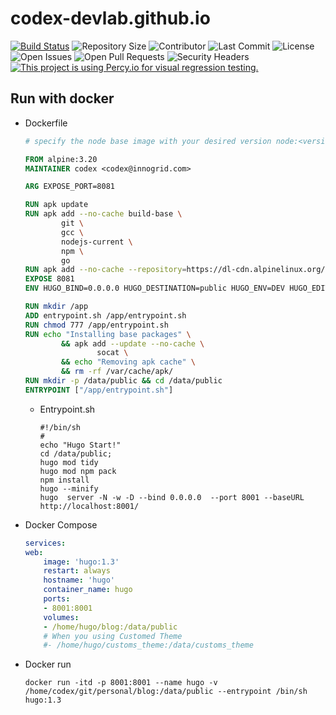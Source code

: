 # codex-devlab.github.io

[![Build Status](https://img.shields.io/endpoint.svg?url=https%3A%2F%2Factions-badge.atrox.dev%2Fcodex-devlab%2Fcodex-devlab.github.io%2Fbadge%3Fref%3Dmain&style=flat)](https://actions-badge.atrox.dev/codex-devlab/codex-devlab.github.io/goto?ref=main) ![Repository Size](https://img.shields.io/github/repo-size/codex-devlab/codex-devlab.github.io) ![Contributor](https://img.shields.io/github/contributors/codex-devlab/codex-devlab.github.io) ![Last Commit](https://img.shields.io/github/last-commit/codex-devlab/codex-devlab.github.io) ![License](https://img.shields.io/github/license/codex-devlab/codex-devlab.github.io) ![Open Issues](https://img.shields.io/github/issues/codex-devlab/codex-devlab.github.io?color=important) ![Open Pull Requests](https://img.shields.io/github/issues-pr/codex-devlab/codex-devlab.github.io?color=yellowgreen) ![Security Headers](https://img.shields.io/security-headers?url=https%3A%2F%2Fcodex-devlab.github.io%2F) [![This project is using Percy.io for visual regression testing.](https://percy.io/static/images/percy-badge.svg)](https://percy.io/b7cb60ab/codex-devlab.github.io)


## Run with docker


* Dockerfile  
    ```dockerfile
    # specify the node base image with your desired version node:<version>

    FROM alpine:3.20
    MAINTAINER codex <codex@innogrid.com>

    ARG EXPOSE_PORT=8081

    RUN apk update
    RUN apk add --no-cache build-base \
            git \
            gcc \
            nodejs-current \
            npm \
            go
    RUN apk add --no-cache --repository=https://dl-cdn.alpinelinux.org/alpine/edge/community hugo
    EXPOSE 8081
    ENV HUGO_BIND=0.0.0.0 HUGO_DESTINATION=public HUGO_ENV=DEV HUGO_EDITION=extended

    RUN mkdir /app
    ADD entrypoint.sh /app/entrypoint.sh
    RUN chmod 777 /app/entrypoint.sh
    RUN echo "Installing base packages" \
            && apk add --update --no-cache \
                    socat \
            && echo "Removing apk cache" \
            && rm -rf /var/cache/apk/
    RUN mkdir -p /data/public && cd /data/public
    ENTRYPOINT ["/app/entrypoint.sh"]
    ```

  * Entrypoint.sh  
    ```shell
    #!/bin/sh
    #
    echo "Hugo Start!"
    cd /data/public; 
    hugo mod tidy
    hugo mod npm pack
    npm install
    hugo --minify
    hugo  server -N -w -D --bind 0.0.0.0  --port 8001 --baseURL http://localhost:8001/
    ```


* Docker Compose  
    ```yaml
    services:
    web:
        image: 'hugo:1.3'
        restart: always
        hostname: 'hugo'
        container_name: hugo
        ports:
        - 8001:8001
        volumes:
        - /home/hugo/blog:/data/public
        # When you using Customed Theme
        #- /home/hugo/customs_theme:/data/customs_theme
    ```

* Docker run  
    ```shell
    docker run -itd -p 8001:8001 --name hugo -v /home/codex/git/personal/blog:/data/public --entrypoint /bin/sh hugo:1.3
    ```